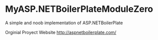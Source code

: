 # MyASP.NETBoilerPlateModuleZero
A simple and noob implementation of ASP.NETBoilerPlate

Orginial Proyect Website
http://aspnetboilerplate.com/
